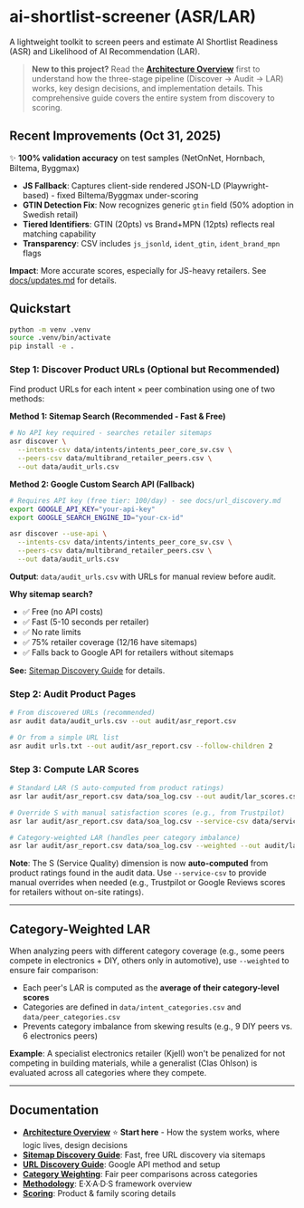 
# ai-shortlist-screener (ASR/LAR)

A lightweight toolkit to screen peers and estimate AI Shortlist Readiness (ASR) and Likelihood of AI Recommendation (LAR).

> **New to this project?** Read the **[Architecture Overview](docs/architecture.md)** first to understand how the three-stage pipeline (Discover → Audit → LAR) works, key design decisions, and implementation details. This comprehensive guide covers the entire system from discovery to scoring.

## Recent Improvements (Oct 31, 2025)

✨ **100% validation accuracy** on test samples (NetOnNet, Hornbach, Biltema, Byggmax)

- **JS Fallback**: Captures client-side rendered JSON-LD (Playwright-based) - fixed Biltema/Byggmax under-scoring
- **GTIN Detection Fix**: Now recognizes generic `gtin` field (50% adoption in Swedish retail)
- **Tiered Identifiers**: GTIN (20pts) vs Brand+MPN (12pts) reflects real matching capability
- **Transparency**: CSV includes `js_jsonld`, `ident_gtin`, `ident_brand_mpn` flags

**Impact**: More accurate scores, especially for JS-heavy retailers. See [docs/updates.md](docs/updates.md) for details.

## Quickstart

```bash
python -m venv .venv
source .venv/bin/activate
pip install -e .
```

### Step 1: Discover Product URLs (Optional but Recommended)

Find product URLs for each intent × peer combination using one of two methods:

**Method 1: Sitemap Search (Recommended - Fast & Free)**
```bash
# No API key required - searches retailer sitemaps
asr discover \
  --intents-csv data/intents/intents_peer_core_sv.csv \
  --peers-csv data/multibrand_retailer_peers.csv \
  --out data/audit_urls.csv
```

**Method 2: Google Custom Search API (Fallback)**
```bash
# Requires API key (free tier: 100/day) - see docs/url_discovery.md
export GOOGLE_API_KEY="your-api-key"
export GOOGLE_SEARCH_ENGINE_ID="your-cx-id"

asr discover --use-api \
  --intents-csv data/intents/intents_peer_core_sv.csv \
  --peers-csv data/multibrand_retailer_peers.csv \
  --out data/audit_urls.csv
```

**Output**: `data/audit_urls.csv` with URLs for manual review before audit.

**Why sitemap search?** 
- ✅ Free (no API costs)
- ✅ Fast (5-10 seconds per retailer)
- ✅ No rate limits
- ✅ 75% retailer coverage (12/16 have sitemaps)
- ✅ Falls back to Google API for retailers without sitemaps

**See:** [Sitemap Discovery Guide](docs/sitemap_discovery.md) for details.

### Step 2: Audit Product Pages

```bash
# From discovered URLs (recommended)
asr audit data/audit_urls.csv --out audit/asr_report.csv

# Or from a simple URL list
asr audit urls.txt --out audit/asr_report.csv --follow-children 2
```

### Step 3: Compute LAR Scores

```bash
# Standard LAR (S auto-computed from product ratings)
asr lar audit/asr_report.csv data/soa_log.csv --out audit/lar_scores.csv

# Override S with manual satisfaction scores (e.g., from Trustpilot)
asr lar audit/asr_report.csv data/soa_log.csv --service-csv data/service.csv --out audit/lar_scores.csv

# Category-weighted LAR (handles peer category imbalance)
asr lar audit/asr_report.csv data/soa_log.csv --weighted --out audit/lar_weighted.csv
```

**Note**: The S (Service Quality) dimension is now **auto-computed** from product ratings found in the audit data. Use `--service-csv` to provide manual overrides when needed (e.g., Trustpilot or Google Reviews scores for retailers without on-site ratings).

---

## Category-Weighted LAR

When analyzing peers with different category coverage (e.g., some peers compete in electronics + DIY, others only in automotive), use `--weighted` to ensure fair comparison:

- Each peer's LAR is computed as the **average of their category-level scores**
- Categories are defined in `data/intent_categories.csv` and `data/peer_categories.csv`
- Prevents category imbalance from skewing results (e.g., 9 DIY peers vs. 6 electronics peers)

**Example**: A specialist electronics retailer (Kjell) won't be penalized for not competing in building materials, while a generalist (Clas Ohlson) is evaluated across all categories where they compete.

---

## Documentation

- **[Architecture Overview](docs/architecture.md)** ⭐ **Start here** - How the system works, where logic lives, design decisions
- **[Sitemap Discovery Guide](docs/sitemap_discovery.md)**: Fast, free URL discovery via sitemaps
- **[URL Discovery Guide](docs/url_discovery.md)**: Google API method and setup
- **[Category Weighting](docs/category_weighting.md)**: Fair peer comparisons across categories
- **[Methodology](docs/methodology.md)**: E·X·A·D·S framework overview
- **[Scoring](docs/scoring.md)**: Product & family scoring details

